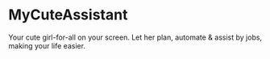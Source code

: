MyCuteAssistant
=========================================
Your cute girl-for-all on your screen. Let her plan, automate & assist by jobs, making your life easier.
